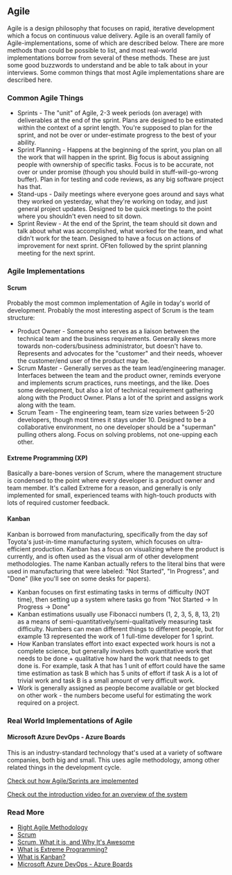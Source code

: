 ## Agile

Agile is a design philosophy that focuses on rapid, iterative development which a focus on continuous value delivery. Agile is an overall family of Agile-implementations, some of which are described below. There are more methods than could be possible to list, and most real-world implementations borrow from several of these methods. These are just some good buzzwords to understand and be able to talk about in your interviews. Some common things that most Agile implementations share are described here.

### Common Agile Things
- Sprints - The "unit" of Agile, 2-3 week periods (on average) with deliverables at the end of the sprint. Plans are designed to be estimated within the context of a sprint length. You're supposed to plan for the sprint, and not be over or under-estimate progress to the best of your ability.
- Sprint Planning - Happens at the beginning of the sprint, you plan on all the work that will happen in the sprint. Big focus is about assigning people with ownership of specific tasks. Focus is to be accurate, not over or under promise (though you should build in stuff-will-go-wrong buffer). Plan in for testing and code reviews, as any big software project has that.
- Stand-ups - Daily meetings where everyone goes around and says what they worked on yesterday, what they're working on today, and just general project updates. Designed to be quick meetings to the point where you shouldn't even need to sit down.
- Sprint Review - At the end of the Sprint, the team should sit down and talk about what was accomplished, what worked for the team, and what didn't work for the team. Designed to have a focus on actions of improvement for next sprint. OFten followed by the sprint planning meeting for the next sprint.

### Agile Implementations

#### Scrum

Probably the most common implementation of Agile in today's world of development. Probably the most interesting aspect of Scrum is the team structure:
- Product Owner - Someone who serves as a liaison between the technical team and the business requirements. Generally skews more towards non-coders/business administrator, but doesn't have to. Represents and advocates for the "customer" and their needs, whoever the customer/end user of the product may be. 
- Scrum Master - Generally serves as the team lead/engineering manager. Interfaces between the team and the product owner, reminds everyone and implements scrum practices, runs meetings, and the like. Does some development, but also a lot of technical requirement gathering along with the Product Owner. Plans a lot of the sprint and assigns work along with the team.
- Scrum Team - The engineering team, team size varies between 5-20 developers, though most times it stays under 10. Designed to be a collaborative environment, no one developer should be a "superman" pulling others along. Focus on solving problems, not one-upping each other.

#### Extreme Programming (XP)

Basically a bare-bones version of Scrum, where the management structure is condensed to the point where every developer is a product owner and team member. It's called Extreme for a reason, and generally is only implemented for small, experienced teams with high-touch products with lots of required customer feedback.

#### Kanban

Kanban is borrowed from manufacturing, specifically from the day sof Toyota's just-in-time manufacturing system, which focuses on ultra-efficient production. Kanban has a focus on visualizing where the product is currently, and is often used as the visual arm of other development methodologies. The name Kanban actually refers to the literal bins that were used in manufacturing that were labeled: "Not Started", "In Progress", and "Done" (like you'll see on some desks for papers).
- Kanban focuses on first estimating tasks in terms of difficulty (NOT time), then setting up a system where tasks go from "Not Started -> In Progress -> Done"
- Kanban estimations usually use Fibonacci numbers (1, 2, 3, 5, 8, 13, 21) as a means of semi-quantitatively/semi-qualitatively measuring task difficulty. Numbers can mean different things to different people, but for example 13 represented the work of 1 full-time developer for 1 sprint.
- How Kanban translates effort into exact expected work hours is not a complete science, but generally involves both quantitative work that needs to be done + qualitative how hard the work that needs to get done is. For example, task A that has 1 unit of effort could have the same time estimation as task B which has 5 units of effort if task A is a lot of trivial work and task B is a small amount of very difficult work.
- Work is generally assigned as people become available or get blocked on other work - the numbers become useful for estimating the work required on a project.

### Real World Implementations of Agile
#### Microsoft Azure DevOps - Azure Boards
This is an industry-standard technology that's used at a variety of software companies, both big and small. This uses agile methodology, among other related things in the development cycle.

[Check out how Agile/Sprints are implemented](https://www.youtube.com/watch?v=SbFKi6Hflc0)

[Check out the introduction video for an overview of the system](https://www.youtube.com/watch?v=JhqpF-5E10I)

### Read More
- [Right Agile Methodology](https://kanbanize.com/blog/right-agile-methodology-for-your-project/)
- [Scrum](https://www.scrum.org/resources/what-is-scrum)
- [Scrum, What it is, and Why It's Awesome](https://www.atlassian.com/agile/scrum)
- [What is Extreme Programming?](https://www.lucidchart.com/blog/what-is-extreme-programming)
- [What is Kanban?](https://www.atlassian.com/agile/kanban)
- [Microsoft Azure DevOps - Azure Boards](https://docs.microsoft.com/en-us/azure/devops/boards/get-started/what-is-azure-boards?view=azure-devops&tabs=agile-process)
